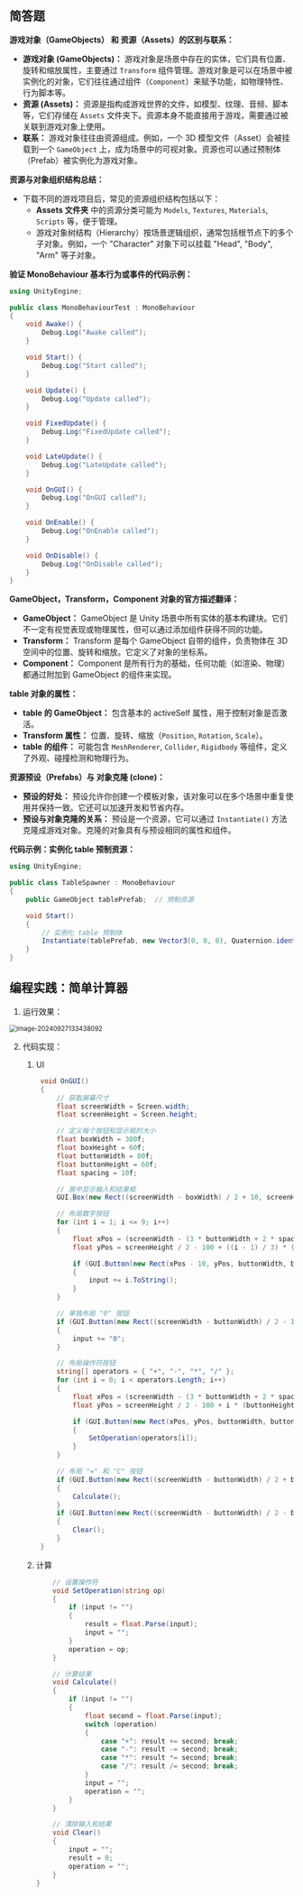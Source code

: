 ## 简答题

**游戏对象（GameObjects） 和 资源（Assets）的区别与联系：**

- **游戏对象 (GameObjects)：** 游戏对象是场景中存在的实体，它们具有位置、旋转和缩放属性，主要通过 `Transform` 组件管理。游戏对象是可以在场景中被实例化的对象，它们往往通过组件（`Component`）来赋予功能，如物理特性、行为脚本等。
- **资源 (Assets)：** 资源是指构成游戏世界的文件，如模型、纹理、音频、脚本等，它们存储在 `Assets` 文件夹下。资源本身不能直接用于游戏，需要通过被关联到游戏对象上使用。
- **联系：** 游戏对象往往由资源组成。例如，一个 3D 模型文件（Asset）会被挂载到一个 `GameObject` 上，成为场景中的可视对象。资源也可以通过预制体（Prefab）被实例化为游戏对象。

**资源与对象组织结构总结：**

- 下载不同的游戏项目后，常见的资源组织结构包括以下：
  - **Assets 文件夹** 中的资源分类可能为 `Models`, `Textures`, `Materials`, `Scripts` 等，便于管理。
  - 游戏对象树结构（Hierarchy）按场景逻辑组织，通常包括根节点下的多个子对象。例如，一个 "Character" 对象下可以挂载 "Head", "Body", "Arm" 等子对象。

**验证 MonoBehaviour 基本行为或事件的代码示例：**

```csharp
using UnityEngine;

public class MonoBehaviourTest : MonoBehaviour
{
    void Awake() {
        Debug.Log("Awake called");
    }

    void Start() {
        Debug.Log("Start called");
    }

    void Update() {
        Debug.Log("Update called");
    }

    void FixedUpdate() {
        Debug.Log("FixedUpdate called");
    }

    void LateUpdate() {
        Debug.Log("LateUpdate called");
    }

    void OnGUI() {
        Debug.Log("OnGUI called");
    }

    void OnEnable() {
        Debug.Log("OnEnable called");
    }

    void OnDisable() {
        Debug.Log("OnDisable called");
    }
}

```

**GameObject，Transform，Component 对象的官方描述翻译：**

- **GameObject：** GameObject 是 Unity 场景中所有实体的基本构建块。它们不一定有视觉表现或物理属性，但可以通过添加组件获得不同的功能。
- **Transform：** Transform 是每个 GameObject 自带的组件，负责物体在 3D 空间中的位置、旋转和缩放。它定义了对象的坐标系。
- **Component：** Component 是所有行为的基础，任何功能（如渲染、物理）都通过附加到 GameObject 的组件来实现。

**table 对象的属性：**

- **table 的 GameObject：** 包含基本的 activeSelf 属性，用于控制对象是否激活。
- **Transform 属性：** 位置、旋转、缩放（`Position`, `Rotation`, `Scale`）。
- **table 的组件：** 可能包含 `MeshRenderer`, `Collider`, `Rigidbody` 等组件，定义了外观、碰撞检测和物理行为。

**资源预设（Prefabs）与 对象克隆 (clone)：**

- **预设的好处：** 预设允许你创建一个模板对象，该对象可以在多个场景中重复使用并保持一致。它还可以加速开发和节省内存。
- **预设与对象克隆的关系：** 预设是一个资源，它可以通过 `Instantiate()` 方法克隆成游戏对象。克隆的对象具有与预设相同的属性和组件。

**代码示例：实例化 table 预制资源：**

```csharp
using UnityEngine;

public class TableSpawner : MonoBehaviour
{
    public GameObject tablePrefab;  // 预制资源

    void Start()
    {
        // 实例化 table 预制体
        Instantiate(tablePrefab, new Vector3(0, 0, 0), Quaternion.identity);
    }
}

```



## 编程实践：简单计算器

1. 运行效果：

<img src="assets/image-20240927133438092.png" alt="image-20240927133438092" style="zoom:80%;" />

2. 代码实现：

   1. UI

      ```csharp
       void OnGUI()
       {
           // 获取屏幕尺寸
           float screenWidth = Screen.width;
           float screenHeight = Screen.height;
      
           // 定义每个按钮和显示框的大小
           float boxWidth = 300f;
           float boxHeight = 60f;
           float buttonWidth = 80f;
           float buttonHeight = 60f;
           float spacing = 10f;
      
           // 居中显示输入和结果框
           GUI.Box(new Rect((screenWidth - boxWidth) / 2 + 10, screenHeight / 2 - 200, boxWidth - 40, boxHeight), input != "" ? input : result.ToString());
      
           // 布局数字按钮
           for (int i = 1; i <= 9; i++)
           {
               float xPos = (screenWidth - (3 * buttonWidth + 2 * spacing)) / 2 + ((i - 1) % 3) * (buttonWidth + spacing);
               float yPos = screenHeight / 2 - 100 + ((i - 1) / 3) * (buttonHeight + spacing);
      
               if (GUI.Button(new Rect(xPos - 10, yPos, buttonWidth, buttonHeight), i.ToString()))
               {
                   input += i.ToString();
               }
           }
      
           // 单独布局 "0" 按钮
           if (GUI.Button(new Rect((screenWidth - buttonWidth) / 2 - 10, screenHeight / 2 + 110, buttonWidth, buttonHeight), "0"))
           {
               input += "0";
           }
      
           // 布局操作符按钮
           string[] operators = { "+", "-", "*", "/" };
           for (int i = 0; i < operators.Length; i++)
           {
               float xPos = (screenWidth - (3 * buttonWidth + 2 * spacing)) / 2 + 3 * (buttonWidth + spacing);
               float yPos = screenHeight / 2 - 100 + i * (buttonHeight + spacing);
      
               if (GUI.Button(new Rect(xPos, yPos, buttonWidth, buttonHeight), operators[i]))
               {
                   SetOperation(operators[i]);
               }
           }
      
           // 布局 "=" 和 "C" 按钮
           if (GUI.Button(new Rect((screenWidth - buttonWidth) / 2 + buttonWidth + spacing - 10, screenHeight / 2 + 110, buttonWidth, buttonHeight), "="))
           {
               Calculate();
           }
           if (GUI.Button(new Rect((screenWidth - buttonWidth) / 2 - buttonWidth - spacing - 10, screenHeight / 2 + 110, buttonWidth, buttonHeight), "C"))
           {
               Clear();
           }
       }
      
      ```

   2. 计算

      ```csharp
          // 设置操作符
          void SetOperation(string op)
          {
              if (input != "")
              {
                  result = float.Parse(input);
                  input = "";
              }
              operation = op;
          }
      
          // 计算结果
          void Calculate()
          {
              if (input != "")
              {
                  float second = float.Parse(input);
                  switch (operation)
                  {
                      case "+": result += second; break;
                      case "-": result -= second; break;
                      case "*": result *= second; break;
                      case "/": result /= second; break;
                  }
                  input = "";
                  operation = "";
              }
          }
      
          // 清除输入和结果
          void Clear()
          {
              input = "";
              result = 0;
              operation = "";
          }
      }
      
      ```

      

